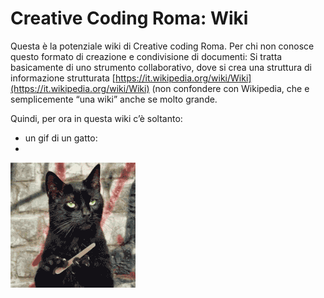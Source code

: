 <!-- TITLE: Creative Coding Roma -->
<!-- SUBTITLE: ..the wiki -->

# Creative Coding Roma: Wiki

Questa è la potenziale wiki di Creative coding Roma.
Per chi non conosce questo formato di creazione e condivisione di documenti: Si tratta basicamente di uno strumento collaborativo, dove si crea una struttura di informazione strutturata [https://it.wikipedia.org/wiki/Wiki](https://it.wikipedia.org/wiki/Wiki) (non confondere con Wikipedia, che e semplicemente “una wiki” anche se molto grande.

Quindi, per ora in questa wiki c’è soltanto:

- un gif di un gatto:
- 
![Giphy Downsized](/uploads/giphy-downsized.gif "Giphy Downsized")
